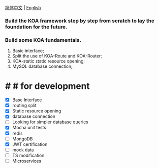 [简体中文](./README.md) | [English](./README.en.md)

### Build the KOA framework step by step from scratch to lay the foundation for the future.

### Build some KOA fundamentals.

1. Basic interface;
2. Split the use of KOA-Route and KOA-Router;
3. KOA-static static resource opening;
4. MySQL database connection;

# # # for development

- [x] Base Interface
- [x] routing split
- [x] Static resource opening
- [x] database connection
- [ ] Looking for simpler database queries
- [x] Mocha unit tests
- [x] redis
- [ ] MongoDB
- [x] JWT certification
- [ ] mock data
- [ ] TS modification
- [ ] Microservices
